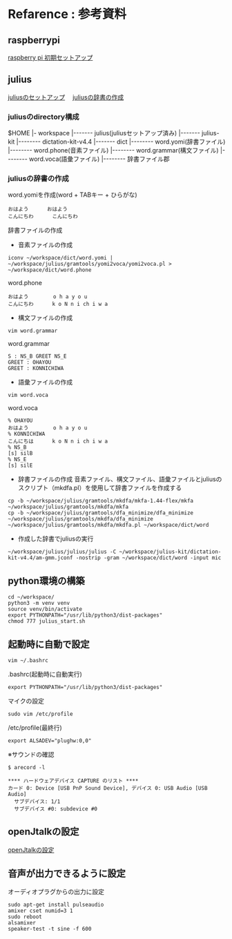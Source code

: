 
# Refarence : 参考資料

## raspberrypi
[raspberry pi 初期セットアップ](https://qiita.com/HeRo/items/c1c30d7267faeb304538#sshでの接続)

## julius

[juliusのセットアップ](https://www.pc-koubou.jp/magazine/19743)　
[juliusの辞書の作成](https://qiita.com/fishkiller/items/40c271d1216921e29b91)

### juliusのdirectory構成
$HOME
  |- workspace
        |------- julius(juliusセットアップ済み)
        |------- julius-kit
                    |-------- dictation-kit-v4.4
        |------- dict
                    |-------- word.yomi(辞書ファイル)
                    |-------- word.phone(音素ファイル)
                    |-------- word.grammar(構文ファイル)
                    |-------- word.voca(語彙ファイル)
                    |-------- 辞書ファイル郡

### juliusの辞書の作成

word.yomiを作成(word + TABキー + ひらがな)
```
おはよう      おはよう
こんにちわ      こんにちわ
```

辞書ファイルの作成
* 音素ファイルの作成
```
iconv ~/workspace/dict/word.yomi | ~/workspace/julius/gramtools/yomi2voca/yomi2voca.pl > ~/workspace/dict/word.phone
```

word.phone
```
おはよう        o h a y o u
こんにちわ      k o N n i ch i w a
```


* 構文ファイルの作成
```
vim word.grammar
```

word.grammar
```
S : NS_B GREET NS_E
GREET : OHAYOU
GREET : KONNICHIWA
```

* 語彙ファイルの作成
```
vim word.voca
```

word.voca
```
% OHAYOU
おはよう        o h a y o u
% KONNICHIWA
こんにちは      k o N n i ch i w a
% NS_B
[s] silB
% NS_E
[s] silE
```

* 辞書ファイルの作成
音素ファイル、構文ファイル、語彙ファイルとjuliusのスクリプト（mkdfa.pl）を使用して辞書ファイルを作成する
```
cp -b ~/workspace/julius/gramtools/mkdfa/mkfa-1.44-flex/mkfa ~/workspace/julius/gramtools/mkdfa/mkfa
cp -b ~/workspace/julius/gramtools/dfa_minimize/dfa_minimize ~/workspace/julius/gramtools/mkdfa/dfa_minimize
~/workspace/julius/gramtools/mkdfa/mkdfa.pl ~/workspace/dict/word
```

* 作成した辞書でjuliusの実行
```
~/workspace/julius/julius/julius -C ~/workspace/julius-kit/dictation-kit-v4.4/am-gmm.jconf -nostrip -gram ~/workspace/dict/word -input mic
```

## python環境の構築
```
cd ~/workspace/
python3 -m venv venv
source venv/bin/activate
export PYTHONPATH="/usr/lib/python3/dist-packages"
chmod 777 julius_start.sh
```

## 起動時に自動で設定
```
vim ~/.bashrc
```
.bashrc(起動時に自動実行)
```
export PYTHONPATH="/usr/lib/python3/dist-packages"
```

マイクの設定
```
sudo vim /etc/profile
```

/etc/profile(最終行)
```
export ALSADEV="plughw:0,0"
```

※サウンドの確認
```
$ arecord -l

**** ハードウェアデバイス CAPTURE のリスト ****
カード 0: Device [USB PnP Sound Device], デバイス 0: USB Audio [USB Audio]
  サブデバイス: 1/1
  サブデバイス #0: subdevice #0
```

## openJtalkの設定
[openJtalkの設定](https://qiita.com/kkoba84/items/b828229c374a249965a9)

## 音声が出力できるように設定
オーディオプラグからの出力に設定
```
sudo apt-get install pulseaudio
amixer cset numid=3 1
sudo reboot
alsamixer
speaker-test -t sine -f 600
```